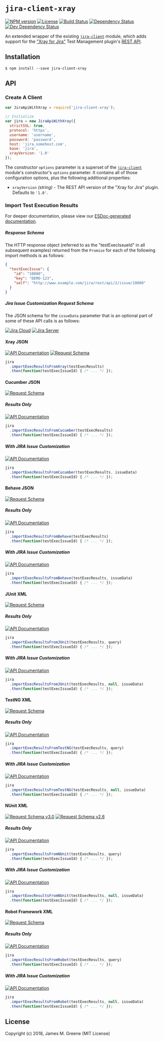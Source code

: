 # `jira-client-xray`
[![NPM version](https://img.shields.io/npm/v/jira-client-xray.svg)](https://www.npmjs.com/package/jira-client-xray) [![License](https://img.shields.io/github/license/JamesMGreene/node-jira-client-xray.svg)](https://github.com/JamesMGreene/node-jira-client-xray/blob/master/LICENSE) [![Build Status](https://img.shields.io/travis/JamesMGreene/node-jira-client-xray/master.svg)](https://travis-ci.org/JamesMGreene/node-jira-client-xray) [![Dependency Status](https://img.shields.io/david/JamesMGreene/node-jira-client-xray.svg)](https://david-dm.org/JamesMGreene/node-jira-client-xray) [![Dev Dependency Status](https://img.shields.io/david/dev/JamesMGreene/node-jira-client-xray.svg)](https://david-dm.org/JamesMGreene/node-jira-client-xray#info=devDependencies)

An extended wrapper of the existing [`jira-client`](https://www.npmjs.com/package/jira-client) module, which adds support for the ["Xray for Jira"](https://confluence.xpand-addons.com/display/XRAY/) Test Management plugin's [REST API](https://confluence.xpand-addons.com/display/XRAY/REST+API).


## Installation

```shell
$ npm install --save jira-client-xray
```


## API

### Create A Client

```js
var JiraApiWithXray = require('jira-client-xray');

// Initialize
var jira = new JiraApiWithXray({
  strictSSL: true,
  protocol: 'https',
  username: 'username',
  password: 'password',
  host: 'jira.somehost.com',
  base: 'jira',
  xrayVersion: '1.0'
});
```

The constructor `options` parameter is a superset of the [`jira-client`](https://www.npmjs.com/package/jira-client) module's constructor's `options` parameter. It contains all of those configuration options, plus the following additional properties:
 - `xrayVersion` _(string)_ - The REST API version of the "Xray for Jira" plugin. Defaults to `'1.0'`.


### Import Test Execution Results

For deeper documentation, please view our [ESDoc-generated documentation](https://jamesmgreene.github.io/node-jira-client-xray/).

##### Response Schema

The HTTP response object (referred to as the "testExecIssueId" in all subsequent examples) returned from the `Promise` for each of the following import methods is as follows:

```json
{
  "testExecIssue": {
    "id": "10000",
    "key": "DEMO-123",
    "self": "http://www.example.com/jira/rest/api/2/issue/10000"
  }
}
```

##### Jira Issue Customization Request Schema

The JSON schema for the `issueData` parameter that is an optional part of some of these API calls is as follows:

[![Jira Cloud](https://img.shields.io/badge/Jira%20Cloud--blue.svg)](https://developer.atlassian.com/cloud/jira/platform/rest/#api-api-2-issue-post) [![Jira Server](https://img.shields.io/badge/Jira%20Server-v7.9.0-blue.svg)](https://docs.atlassian.com/software/jira/docs/api/REST/7.9.0/#api/2/issue-createIssue)


#### Xray JSON

[![API Documentation](https://img.shields.io/badge/API%20Documentation--blue.svg)](https://confluence.xpand-addons.com/display/XRAY/Import+Execution+Results+-+REST#ImportExecutionResults-REST-XrayJSONresults) [![Request Schema](https://img.shields.io/badge/Request%20Schema--blue.svg)](https://confluence.xpand-addons.com/display/XRAY/Import+Execution+Results#ImportExecutionResults-XrayJSONformat)

```js
jira
  .importExecResultsFromXray(testExecResults)
  .then(function(testExecIssueId) { /* ... */ });
```


#### Cucumber JSON

[![Request Schema](https://img.shields.io/badge/Request%20Schema--blue.svg)](https://confluence.xpand-addons.com/display/XRAY/Import+Execution+Results#ImportExecutionResults-CucumberJSONoutputformat)

##### Results Only

[![API Documentation](https://img.shields.io/badge/API%20Documentation--blue.svg)](https://confluence.xpand-addons.com/display/XRAY/Import+Execution+Results+-+REST#ImportExecutionResults-REST-CucumberJSONresults)

```js
jira
  .importExecResultsFromCucumber(testExecResults)
  .then(function(testExecIssueId) { /* ... */ });
```

##### With JIRA Issue Customization

[![API Documentation](https://img.shields.io/badge/API%20Documentation--blue.svg)](https://confluence.xpand-addons.com/display/XRAY/Import+Execution+Results+-+REST#ImportExecutionResults-REST-CucumberJSONresultsMultipart)

```js
jira
  .importExecResultsFromCucumber(testExecResults, issueData)
  .then(function(testExecIssueId) { /* ... */ });
```


#### Behave JSON

[![Request Schema](https://img.shields.io/badge/Request%20Schema--blue.svg)](https://github.com/behave/behave/blob/master/behave/formatter/json.py)

##### Results Only

[![API Documentation](https://img.shields.io/badge/API%20Documentation--blue.svg)](https://confluence.xpand-addons.com/display/XRAY/Import+Execution+Results+-+REST#ImportExecutionResults-REST-BehaveJSONresults)

```js
jira
  .importExecResultsFromBehave(testExecResults)
  .then(function(testExecIssueId) { /* ... */ });
```

##### With JIRA Issue Customization

[![API Documentation](https://img.shields.io/badge/API%20Documentation--blue.svg)](https://confluence.xpand-addons.com/display/XRAY/Import+Execution+Results+-+REST#ImportExecutionResults-REST-BehaveJSONresultsMultipart)

```js
jira
  .importExecResultsFromBehave(testExecResults, issueData)
  .then(function(testExecIssueId) { /* ... */ });
```


#### JUnit XML

[![Request Schema](https://img.shields.io/badge/Request%20Schema--blue.svg)](https://confluence.xpand-addons.com/display/XRAY/Import+Execution+Results#ImportExecutionResults-JUnitXMLoutputformat)

##### Results Only

[![API Documentation](https://img.shields.io/badge/API%20Documentation--blue.svg)](https://confluence.xpand-addons.com/display/XRAY/Import+Execution+Results+-+REST#ImportExecutionResults-REST-JUnitXMLresults)

```js
jira
  .importExecResultsFromJUnit(testExecResults, query)
  .then(function(testExecIssueId) { /* ... */ });
```

##### With JIRA Issue Customization

[![API Documentation](https://img.shields.io/badge/API%20Documentation--blue.svg)](https://confluence.xpand-addons.com/display/XRAY/Import+Execution+Results+-+REST#ImportExecutionResults-REST-JUnitXMLresultsMultipart)

```js
jira
  .importExecResultsFromJUnit(testExecResults, null, issueData)
  .then(function(testExecIssueId) { /* ... */ });
```


#### TestNG XML

[![Request Schema](https://img.shields.io/badge/Request%20Schema--blue.svg)](https://confluence.xpand-addons.com/display/XRAY/Import+Execution+Results#ImportExecutionResults-TestNGXMLoutputformat)

##### Results Only

[![API Documentation](https://img.shields.io/badge/API%20Documentation--blue.svg)](https://confluence.xpand-addons.com/display/XRAY/Import+Execution+Results+-+REST#ImportExecutionResults-REST-TestNGXMLresults)

```js
jira
  .importExecResultsFromTestNG(testExecResults, query)
  .then(function(testExecIssueId) { /* ... */ });
```

##### With JIRA Issue Customization

[![API Documentation](https://img.shields.io/badge/API%20Documentation--blue.svg)](https://confluence.xpand-addons.com/display/XRAY/Import+Execution+Results+-+REST#ImportExecutionResults-REST-TestNGXMLresultsMultipart)

```js
jira
  .importExecResultsFromTestNG(testExecResults, null, issueData)
  .then(function(testExecIssueId) { /* ... */ });
```


#### NUnit XML

[![Request Schema v3.0](https://img.shields.io/badge/Request%20Schema-v3.0-blue.svg)](https://confluence.xpand-addons.com/display/XRAY/Import+Execution+Results#ImportExecutionResults-NUnitv3.0XMLoutputformat) [![Request Schema v2.6](https://img.shields.io/badge/Request%20Schema-v2.6-blue.svg)](https://confluence.xpand-addons.com/display/XRAY/Import+Execution+Results#ImportExecutionResults-NUnitv2.6XMLoutputformat)

##### Results Only

[![API Documentation](https://img.shields.io/badge/API%20Documentation--blue.svg)](https://confluence.xpand-addons.com/display/XRAY/Import+Execution+Results+-+REST#ImportExecutionResults-REST-NUnitXMLresults)

```js
jira
  .importExecResultsFromNUnit(testExecResults, query)
  .then(function(testExecIssueId) { /* ... */ });
```

##### With JIRA Issue Customization

[![API Documentation](https://img.shields.io/badge/API%20Documentation--blue.svg)](https://confluence.xpand-addons.com/display/XRAY/Import+Execution+Results+-+REST#ImportExecutionResults-REST-NUnitXMLresultsMultipart)

```js
jira
  .importExecResultsFromNUnit(testExecResults, null, issueData)
  .then(function(testExecIssueId) { /* ... */ });
```


#### Robot Framework XML

[![Request Schema](https://img.shields.io/badge/Request%20Schema--blue.svg)](https://github.com/robotframework/robotframework/tree/master/doc/schema)

##### Results Only

[![API Documentation](https://img.shields.io/badge/API%20Documentation--blue.svg)](https://confluence.xpand-addons.com/display/XRAY/Import+Execution+Results+-+REST#ImportExecutionResults-REST-RobotFrameworkXMLresults)

```js
jira
  .importExecResultsFromRobot(testExecResults, query)
  .then(function(testExecIssueId) { /* ... */ });
```

##### With JIRA Issue Customization

[![API Documentation](https://img.shields.io/badge/API%20Documentation--blue.svg)](https://confluence.xpand-addons.com/display/XRAY/Import+Execution+Results+-+REST#ImportExecutionResults-REST-RobotFrameworkXMLresultsMultipart)

```js
jira
  .importExecResultsFromRobot(testExecResults, null, issueData)
  .then(function(testExecIssueId) { /* ... */ });
```



## License

Copyright (c) 2018, James M. Greene (MIT License)
